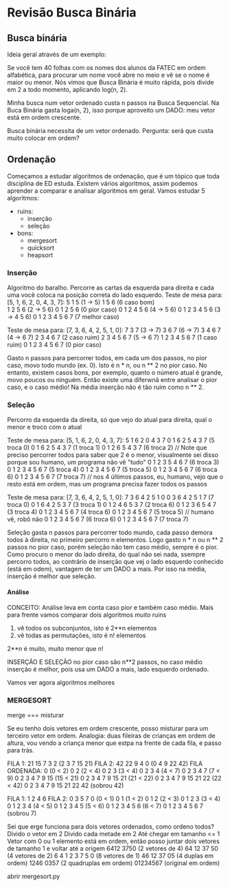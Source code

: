 # Revisão Busca Binária

## Busca binária

Ideia geral através de um exemplo:

Se você tem 40 folhas com os nomes dos alunos da FATEC em ordem alfabética, para procurar um nome você abre no meio e vê se o nome é maior ou menor.
Nós vimos que Busca Binária é muito rápida, pois divide em 2 a todo momento, aplicando log(n, 2).


Minha busca num vetor ordenado custa n passos na Busca Sequencial.
Na Buca Binária gasta loga(n, 2), isso porque aproveito um DADO: meu vetor está em ordem crescente.

Busca binária necessita de um vetor ordenado. Pergunta: será que custa muito colocar em ordem?

## Ordenação

Começamos a estudar algoritmos de ordenação, que é um tópico que toda disciplina de ED estuda.
Existem vários algoritmos, assim podemos aprender a comparar e analisar algoritmos em geral.
Vamos estudar 5 algoritmos:
  - ruins:
    - inserção
    - seleção
  - bons:
    - mergesort
    - quicksort
    - heapsort

### Inserção

Algoritmo do baralho. Percorre as cartas da esquerda para direita e cada uma você coloca na posição correta do lado esquerdo.
Teste de mesa para: [5, 1, 6, 2, 0, 4, 3, 7]:
5
1 5                 (1 -> 5)
1 5 6               (6 caso bom)   
1 2 5 6             (2 -> 5 6)
0 1 2 5 6           (0 pior caso)
0 1 2 4 5 6         (4 -> 5 6)
0 1 2 3 4 5 6       (3 -> 4 5 6)
0 1 2 3 4 5 6 7     (7 melhor caso)

Teste de mesa para: [7, 3, 6, 4, 2, 5, 1, 0]:
7
3 7                 (3 -> 7)
3 6 7               (6 -> 7)
3 4 6 7             (4 -> 6 7)
2 3 4 6 7           (2 caso ruim)
2 3 4 5 6 7         (5 -> 6 7)
1 2 3 4 5 6 7       (1 caso ruim)
0 1 2 3 4 5 6 7     (0 pior caso)

Gasto n passos para percorrer todos, em cada um dos passos, no pior caso, movo todo mundo (ex. 0).
Isto é n * n, ou n ** 2 no pior caso.
No entanto, existem casos bons, por exemplo, quanto o  número atual é grande, movo poucos ou ninguém.
Então existe uma diferwnã entre analisar o pior caso, e o caso médio! Na média inserção não é tão ruim como n ** 2.


### Seleção

Percorro da esquerda da direita, só que vejo do atual para direita, qual o menor e troco com o atual

Teste de mesa para: [5, 1, 6, 2, 0, 4, 3, 7]:
5 1 6 2 0 4 3 7
0 1 6 2 5 4 3 7 (5 troca 0)
0 1 6 2 5 4 3 7 (1 troca 1)
0 1 2 6 5 4 3 7 (6 troca 2)
// Note que preciso percorrer todos para saber que 2 é o menor, visualmente sei disso porque sou humano, um programa não vê "tudo"
 0 1 2 3 5 4 6 7 (6 troca 3)
 0 1 2 3 4 5 6 7 (5 troca 4)
 0 1 2 3 4 5 6 7 (5 troca 5)
 0 1 2 3 4 5 6 7 (6 troca 6)
 0 1 2 3 4 5 6 7 (7 troca 7)
// nos 4 últimos passos, eu, humano, vejo que o resto está em ordem, mas um programa precisa fazer todos os passos

Teste de mesa para: [7, 3, 6, 4, 2, 5, 1, 0]:
7 3 6 4 2 5 1 0
0 3 6 4 2 5 1 7 (7 troca 0)
0 1 6 4 2 5 3 7 (3 troca 1)
0 1 2 4 6 5 3 7 (2 troca 6)
0 1 2 3 6 5 4 7 (3 troca 4)
0 1 2 3 4 5 6 7 (4 troca 6)
0 1 2 3 4 5 6 7 (5 troca 5) // humano vê, robô não
0 1 2 3 4 5 6 7 (6 troca 6)
0 1 2 3 4 5 6 7 (7 troca 7)

Seleção gasta n passos para percorrer todo mundo, cada passo demora todos à direita, no primeiro percorro n elementos.
Logo gasto n * n ou n ** 2 passos no pior caso, porém seleção não tem caso médio, sempre é o pior.
Como procuro o menor do lado direita, do qual não sei nada, ssempre percorro todos, ao contrário de inserção que vej o lado esquerdo conhecido (está em odem), vantagem de ter um DADO a mais. Por isso na média, inserção é melhor que seleção.


#### Análise
CONCEITO: Análise leva em conta caso pior e também caso médio.
Mais para frente vamos comparar dois algoritmos *muito* ruins
1. vê todos os subconjuntos, isto é 2**n elementos
2. vê todas as permutações, isto é n! elementos

2**n é muito, muito menor que n!

INSERÇÃO E SELEÇÃO no pior caso são n**2 passos, no caso médio inserção é melhor, pois usa um DADO a mais, lado esquerdo ordenado.

Vamos ver agora algoritmos melhores

### MERGESORT

merge === misturar

Se eu tenho dois vetores em ordem crescente, posso misturar para um terceiro vetor em ordem.
Analogia: duas fileiras de crianças em ordem de altura, vou vendo a criança menor que estpa na frente de cada fila, e passo para trás.

FILA 1: 21 15 7 3 2 (2 3 7 15 21)
FILA 2: 42 22 9 4 0 (0 4 9 22 42)
FILA ORDENADA: 
0 (0 < 2)
0 2 (2 < 4)
0 2 3 (3 < 4)
0 2 3 4 (4 < 7)
0 2 3 4 7 (7 < 9)
0 2 3 4 7 9 15 (15 < 21)
0 2 3 4 7 9 15 21 (21 < 22)
0 2 3 4 7 9 15 21 22 (22 < 42)
0 2 3 4 7 9 15 21 22 42 (sobrou 42)

FILA 1: 1 2 4 6
FILA 2: 0 3 5 7
0 (0 < 1)
0 1 (1 < 2)
0 1 2 (2 < 3)
0 1 2 3 (3 < 4)
0 1 2 3 4 (4 < 5)
0 1 2 3 4 5 (5 < 6)
0 1 2 3 4 5 6 (6 < 7)
0 1 2 3 4 5 6 7 (sobrou 7)

Sei que erge funciona para dois vetores ordenados, como ordeno todos?
Divido o vetor em 2
Divido cada metade em 2
Até chegar em tamanho <= 1
Vetor com 0 ou 1 elemento está em ordem, então posso juntar dois vetores de tamanho 1 e voltar até a origem
6412 3750 (2 vetores de 4)
64 12 37 50 (4 vetores de 2)
6 4 1 2 3 7 5 0 (8 vetores de 1)
46 12 37 05 (4 duplas em ordem)
1246 0357 (2 quadruplas em ordem)
01234567 (original em ordem)

abrir mergesort.py
